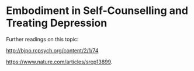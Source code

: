 # Embodiment in Self-Counselling and Treating Depression

Further readings on this topic:

http://bjpo.rcpsych.org/content/2/1/74 

https://www.nature.com/articles/srep13899. 